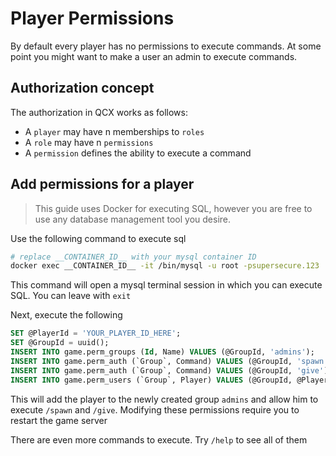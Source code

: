 ﻿# Player Permissions

By default every player has no permissions to execute commands.
At some point you might want to make a user an admin to execute commands.

## Authorization concept

The authorization in QCX works as follows:

* A `player` may have n memberships to `roles`
* A `role` may have n `permissions`
* A `permission` defines the ability to execute a command

## Add permissions for a player

> This guide uses Docker for executing SQL, however you are free to use any database management tool you desire.

Use the following command to execute sql

```sh
# replace __CONTAINER_ID__ with your mysql container ID
docker exec __CONTAINER_ID__ -it /bin/mysql -u root -psupersecure.123
```

This command will open a mysql terminal session in which you can execute SQL. You can leave with `exit`

Next, execute the following

```sql
SET @PlayerId = 'YOUR_PLAYER_ID_HERE';
SET @GroupId = uuid();
INSERT INTO game.perm_groups (Id, Name) VALUES (@GroupId, 'admins');
INSERT INTO game.perm_auth (`Group`, Command) VALUES (@GroupId, 'spawn');
INSERT INTO game.perm_auth (`Group`, Command) VALUES (@GroupId, 'give');
INSERT INTO game.perm_users (`Group`, Player) VALUES (@GroupId, @PlayerId);
```

This will add the player to the newly created group `admins` and allow him to execute `/spawn` and `/give`.
Modifying these permissions require you to restart the game server

There are even more commands to execute. Try `/help` to see all of them